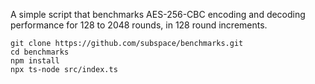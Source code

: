 A simple script that benchmarks AES-256-CBC encoding and decoding performance for 128 to 2048 rounds, in 128 round increments.

```
git clone https://github.com/subspace/benchmarks.git
cd benchmarks
npm install
npx ts-node src/index.ts
```